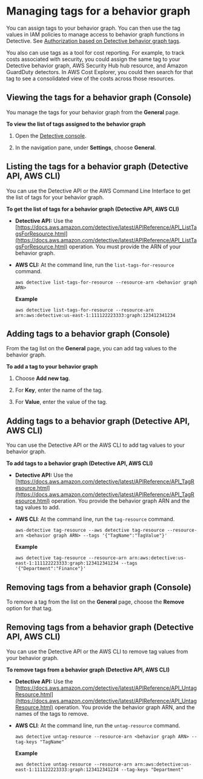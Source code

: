 # Managing tags for a behavior graph<a name="graph-tags"></a>

You can assign tags to your behavior graph\. You can then use the tag values in IAM policies to manage access to behavior graph functions in Detective\. See [Authorization based on Detective behavior graph tags](security_iam_service-with-iam.md#security_iam_service-with-iam-tags)\.

You also can use tags as a tool for cost reporting\. For example, to track costs associated with security, you could assign the same tag to your Detective behavior graph, AWS Security Hub hub resource, and Amazon GuardDuty detectors\. In AWS Cost Explorer, you could then search for that tag to see a consolidated view of the costs across those resources\.

## Viewing the tags for a behavior graph \(Console\)<a name="graph-tags-list-console"></a>

You manage the tags for your behavior graph from the **General** page\.

**To view the list of tags assigned to the behavior graph**

1. Open the [Detective console](https://console.aws.amazon.com/detective/)\.

1. In the navigation pane, under **Settings**, choose **General**\.

## Listing the tags for a behavior graph \(Detective API, AWS CLI\)<a name="graph-tags-list-api"></a>

You can use the Detective API or the AWS Command Line Interface to get the list of tags for your behavior graph\.

**To get the list of tags for a behavior graph \(Detective API, AWS CLI\)**
+ **Detective API:** Use the [https://docs.aws.amazon.com/detective/latest/APIReference/API_ListTagsForResource.html](https://docs.aws.amazon.com/detective/latest/APIReference/API_ListTagsForResource.html) operation\. You must provide the ARN of your behavior graph\.
+ **AWS CLI:** At the command line, run the `list-tags-for-resource` command\.

  ```
  aws detective list-tags-for-resource --resource-arn <behavior graph ARN>
  ```

  **Example**

  ```
  aws detective list-tags-for-resource --resource-arn arn:aws:detective:us-east-1:111122223333:graph:123412341234
  ```

## Adding tags to a behavior graph \(Console\)<a name="graph-tags-add-console"></a>

From the tag list on the **General** page, you can add tag values to the behavior graph\.

**To add a tag to your behavior graph**

1. Choose **Add new tag**\.

1. For **Key**, enter the name of the tag\.

1. For **Value**, enter the value of the tag\.

## Adding tags to a behavior graph \(Detective API, AWS CLI\)<a name="graph-tags-add-api"></a>

You can use the Detective API or the AWS CLI to add tag values to your behavior graph\.

**To add tags to a behavior graph \(Detective API, AWS CLI\)**
+ **Detective API:** Use the [https://docs.aws.amazon.com/detective/latest/APIReference/API_TagResource.html](https://docs.aws.amazon.com/detective/latest/APIReference/API_TagResource.html) operation\. You provide the behavior graph ARN and the tag values to add\.
+ **AWS CLI**: At the command line, run the `tag-resource` command\.

  ```
  aws-detective tag-resource --aws detective tag-resource --resource-arn <behavior graph ARN> --tags '{"TagName":"TagValue"}'
  ```

  **Example**

  ```
  aws detective tag-resource --resource-arn arn:aws:detective:us-east-1:111122223333:graph:123412341234 --tags '{"Department":"Finance"}'
  ```

## Removing tags from a behavior graph \(Console\)<a name="graph-tags-remove-console"></a>

To remove a tag from the list on the **General** page, choose the **Remove** option for that tag\.

## Removing tags from a behavior graph \(Detective API, AWS CLI\)<a name="graph-tags-remove-api"></a>

You can use the Detective API or the AWS CLI to remove tag values from your behavior graph\.

**To remove tags from a behavior graph \(Detective API, AWS CLI\)**
+ **Detective API:** Use the [https://docs.aws.amazon.com/detective/latest/APIReference/API_UntagResource.html](https://docs.aws.amazon.com/detective/latest/APIReference/API_UntagResource.html) operation\. You provide the behavior graph ARN, and the names of the tags to remove\.
+ **AWS CLI**: At the command line, run the `untag-resource` command\.

  ```
  aws detective untag-resource --resource-arn <behavior graph ARN> --tag-keys "TagName"
  ```

  **Example**

  ```
  aws detective untag-resource --resource-arn arn:aws:detective:us-east-1:111122223333:graph:123412341234 --tag-keys "Department"
  ```